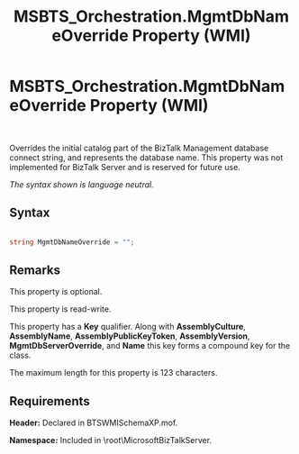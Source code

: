 ﻿---
title: MSBTS_Orchestration.MgmtDbNameOverride Property (WMI)
TOCTitle: MSBTS_Orchestration.MgmtDbNameOverride Property (WMI)
ms:assetid: b5d4d7d5-fc87-4308-b204-a61977791028
ms:mtpsurl: https://msdn.microsoft.com/en-us/library/Aa578237(v=BTS.80)
ms:contentKeyID: 51530729
ms.date: 08/30/2017
mtps_version: v=BTS.80
---

# MSBTS\_Orchestration.MgmtDbNameOverride Property (WMI)

 

Overrides the initial catalog part of the BizTalk Management database connect string, and represents the database name. This property was not implemented for BizTalk Server and is reserved for future use.

*The syntax shown is language neutral.*

## Syntax

```C#
  
string MgmtDbNameOverride = "";  
```

## Remarks

This property is optional.

This property is read-write.

This property has a **Key** qualifier. Along with **AssemblyCulture**, **AssemblyName**, **AssemblyPublicKeyToken**, **AssemblyVersion**, **MgmtDbServerOverride**, and **Name** this key forms a compound key for the class.

The maximum length for this property is 123 characters.

## Requirements

**Header:** Declared in BTSWMISchemaXP.mof.

**Namespace:** Included in \\root\\MicrosoftBizTalkServer.

